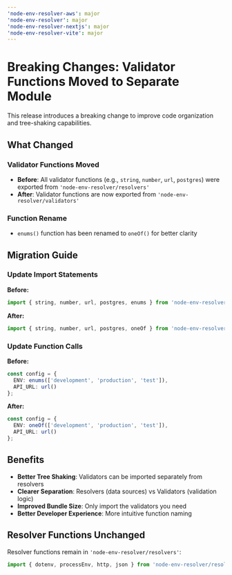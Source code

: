 ```yaml
---
'node-env-resolver-aws': major
'node-env-resolver': major
'node-env-resolver-nextjs': major
'node-env-resolver-vite': major
---
```


# Breaking Changes: Validator Functions Moved to Separate Module

This release introduces a breaking change to improve code organization and tree-shaking capabilities.

## What Changed

### Validator Functions Moved
- **Before**: All validator functions (e.g., `string`, `number`, `url`, `postgres`) were exported from `'node-env-resolver/resolvers'`
- **After**: Validator functions are now exported from `'node-env-resolver/validators'`

### Function Rename
- `enums()` function has been renamed to `oneOf()` for better clarity

## Migration Guide

### Update Import Statements

**Before:**
```typescript
import { string, number, url, postgres, enums } from 'node-env-resolver/resolvers';
```

**After:**
```typescript
import { string, number, url, postgres, oneOf } from 'node-env-resolver/validators';
```

### Update Function Calls

**Before:**
```typescript
const config = {
  ENV: enums(['development', 'production', 'test']),
  API_URL: url()
};
```

**After:**
```typescript
const config = {
  ENV: oneOf(['development', 'production', 'test']),
  API_URL: url()
};
```

## Benefits

- **Better Tree Shaking**: Validators can be imported separately from resolvers
- **Clearer Separation**: Resolvers (data sources) vs Validators (validation logic)
- **Improved Bundle Size**: Only import the validators you need
- **Better Developer Experience**: More intuitive function naming

## Resolver Functions Unchanged

Resolver functions remain in `'node-env-resolver/resolvers'`:
```typescript
import { dotenv, processEnv, http, json } from 'node-env-resolver/resolvers';
```
